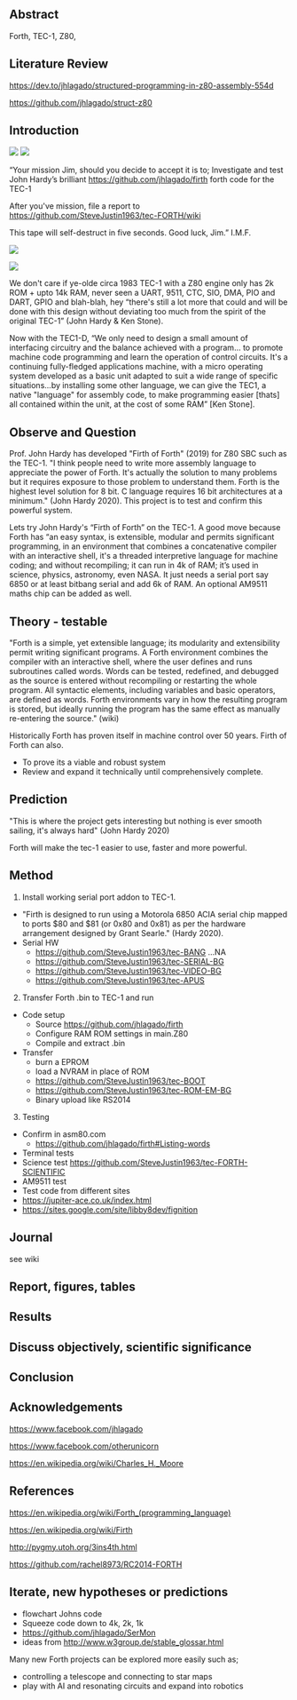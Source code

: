 ## Abstract
Forth, TEC-1, Z80, 

## Literature Review
https://dev.to/jhlagado/structured-programming-in-z80-assembly-554d

https://github.com/jhlagado/struct-z80

## Introduction 

![](https://github.com/SteveJustin1963/tec-FORTH/blob/master/pics/imf-tec-1.png)
![](https://github.com/SteveJustin1963/tec-FORTH/blob/master/pics/forth3d-1.png)

“Your mission Jim, should you decide to accept it is to; 
Investigate and test John Hardy’s brilliant https://github.com/jhlagado/firth forth code for the TEC-1 



After you've mission, file a report to https://github.com/SteveJustin1963/tec-FORTH/wiki

This tape will self-destruct in five seconds. Good luck, Jim.” I.M.F.

![](https://github.com/SteveJustin1963/tec-FORTH/blob/master/pics/smoke-tape.png)

![](https://github.com/SteveJustin1963/tec-FORTH/blob/master/forth3d-1.png)

We don't care if ye-olde circa 1983 TEC-1 with a Z80 engine only has 2k ROM + upto 14k RAM, never seen a UART, 9511, CTC, SIO, DMA, PIO and DART, GPIO and blah-blah, hey “there's still a lot more that could and will be done with this design without deviating too much from the spirit of the original TEC-1” (John Hardy & Ken Stone). 

Now with the TEC1-D, “We only need to design a small amount of interfacing circuitry and the balance achieved with a program… to promote machine code programming and learn the operation of control circuits. It's a continuing fully-fledged applications machine, with a micro operating system developed as a basic unit adapted to suit a wide range of specific situations...by installing some other language, we can give the TEC1, a native "language" for assembly code, to make programming easier [thats] all contained within the unit, at the cost of some RAM” [Ken Stone].  



## Observe and Question 

Prof. John Hardy has developed "Firth of Forth" (2019) for Z80 SBC such as the TEC-1. "I think people need to write more assembly language to appreciate the power of Forth. It's actually the solution to many problems but it requires exposure to those problem to understand them. Forth is the highest level solution for 8 bit. C language requires 16 bit architectures at a minimum." (John Hardy 2020). This project is to test and confirm this powerful system. 

Lets try John Hardy's “Firth of Forth” on the TEC-1. A good move because Forth has “an easy syntax, is extensible, modular and permits significant programming, in an environment that combines a concatenative compiler with an interactive shell, it's a threaded interpretive language for machine coding; and without recompiling; it can run in 4k of RAM; it’s used in science, physics, astronomy, even NASA. It just needs a serial port say 6850 or at least bitbang serial and add 6k of RAM.  An optional AM9511 maths chip can be added as well. 


## Theory - testable
"Forth is a simple, yet extensible language; its modularity and extensibility permit writing significant programs. A Forth environment combines the compiler with an interactive shell, where the user defines and runs subroutines called words. Words can be tested, redefined, and debugged as the source is entered without recompiling or restarting the whole program. All syntactic elements, including variables and basic operators, are defined as words. Forth environments vary in how the resulting program is stored, but ideally running the program has the same effect as manually re-entering the source." (wiki)

Historically Forth has proven itself in machine control over 50 years. Firth of Forth can also.
* To prove its a viable and robust system
* Review and expand it technically until comprehensively complete.


## Prediction
"This is where the project gets interesting but nothing is ever smooth sailing, it's always hard" (John Hardy 2020)

Forth will make the tec-1 easier to use, faster and more powerful.

## Method 

1. Install working serial port addon to TEC-1.
* "Firth is designed to run using a Motorola 6850 ACIA serial chip mapped to ports $80 and $81 (or 0x80 and 0x81) as per the hardware arrangement designed by Grant Searle." (Hardy 2020). 
* Serial HW
  * https://github.com/SteveJustin1963/tec-BANG ...NA
  * https://github.com/SteveJustin1963/tec-SERIAL-BG
  * https://github.com/SteveJustin1963/tec-VIDEO-BG
  * https://github.com/SteveJustin1963/tec-APUS
  
2. Transfer Forth .bin to TEC-1 and run
* Code setup
  * Source https://github.com/jhlagado/firth 
  * Configure RAM ROM settings in main.Z80
  * Compile and extract .bin
* Transfer
  * burn a EPROM
  * load a NVRAM in place of ROM
  * https://github.com/SteveJustin1963/tec-BOOT 
  * https://github.com/SteveJustin1963/tec-ROM-EM-BG 
  * Binary upload like RS2014

3. Testing
* Confirm in asm80.com
  * https://github.com/jhlagado/firth#Listing-words
* Terminal tests
* Science test https://github.com/SteveJustin1963/tec-FORTH-SCIENTIFIC
* AM9511 test 
* Test code from different sites
 * https://jupiter-ace.co.uk/index.html
 * https://sites.google.com/site/libby8dev/fignition

##  Journal
see wiki



## Report, figures, tables

## Results

## Discuss objectively, scientific significance 

## Conclusion 

## Acknowledgements

https://www.facebook.com/jhlagado

https://www.facebook.com/otherunicorn

https://en.wikipedia.org/wiki/Charles_H._Moore

## References
https://en.wikipedia.org/wiki/Forth_(programming_language)

https://en.wikipedia.org/wiki/Firth

http://pygmy.utoh.org/3ins4th.html

https://github.com/rachel8973/RC2014-FORTH

## Iterate, new hypotheses or predictions
* flowchart Johns code
* Squeeze code down to 4k, 2k, 1k 
* https://github.com/jhlagado/SerMon
* ideas from http://www.w3group.de/stable_glossar.html 

Many new Forth projects can be explored more easily such as;
* controlling a telescope and connecting to star maps
* play with AI and resonating circuits and expand into robotics 


